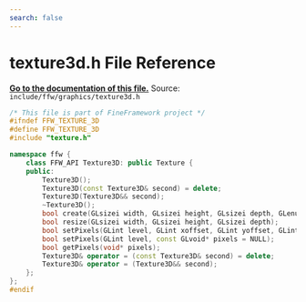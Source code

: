 ```yaml
---
search: false
---
```


# texture3d.h File Reference

**[Go to the documentation of this file.](texture3d_8h.md)**
Source: `include/ffw/graphics/texture3d.h`

    
    
    
    
    
    
    
    
    
    
```cpp
/* This file is part of FineFramework project */
#ifndef FFW_TEXTURE_3D
#define FFW_TEXTURE_3D
#include "texture.h"

namespace ffw {
    class FFW_API Texture3D: public Texture {
    public:
        Texture3D();
        Texture3D(const Texture3D& second) = delete;
        Texture3D(Texture3D&& second);
        ~Texture3D();
        bool create(GLsizei width, GLsizei height, GLsizei depth, GLenum internalformat, GLenum format, GLenum pixelformat, const GLvoid* pixels = NULL);
        bool resize(GLsizei width, GLsizei height, GLsizei depth);
        bool setPixels(GLint level, GLint xoffset, GLint yoffset, GLint zoffset, GLsizei width, GLsizei height, GLsizei depth, const GLvoid* pixels);
        bool setPixels(GLint level, const GLvoid* pixels = NULL);
        bool getPixels(void* pixels);
        Texture3D& operator = (const Texture3D& second) = delete;
        Texture3D& operator = (Texture3D&& second);
    };
};
#endif
```


    
  
